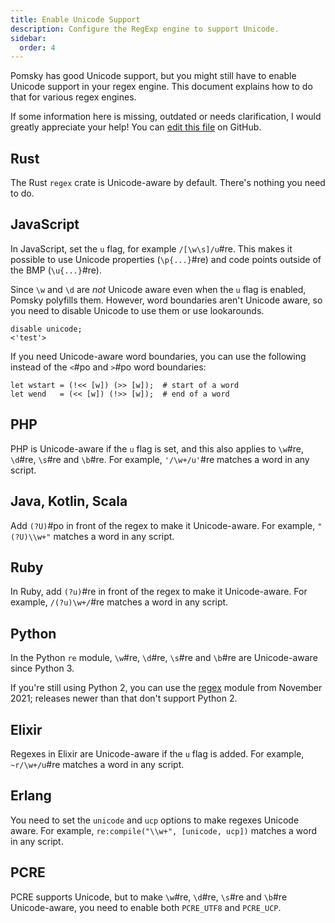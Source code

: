 ```yaml
---
title: Enable Unicode Support
description: Configure the RegExp engine to support Unicode.
sidebar:
  order: 4
---
```


Pomsky has good Unicode support, but you might still have to enable Unicode support in your regex engine. This document explains how to do that for various regex engines.

If some information here is missing, outdated or needs clarification, I would greatly appreciate your help! You can [edit this file](https://github.com/pomsky-lang/website/tree/main/content/docs/get-started/enable-unicode.md) on GitHub.

## Rust

The Rust `regex` crate is Unicode-aware by default. There's nothing you need to do.

## JavaScript

In JavaScript, set the `u` flag, for example `/[\w\s]/u`#re. This makes it possible to use Unicode properties (`\p{...}`#re) and code points outside of the BMP (`\u{...}`#re).

Since `\w` and `\d` are _not_ Unicode aware even when the `u` flag is enabled, Pomsky polyfills them. However, word boundaries aren't Unicode aware, so you need to disable Unicode to use them or use lookarounds.

```pomsky
disable unicode;
<'test'>
```

If you need Unicode-aware word boundaries, you can use the following instead of the `<`#po and `>`#po word boundaries:

```pomsky
let wstart = (!<< [w]) (>> [w]);  # start of a word
let wend   = (<< [w]) (!>> [w]);  # end of a word
```

## PHP

PHP is Unicode-aware if the `u` flag is set, and this also applies to `\w`#re,
`\d`#re, `\s`#re and `\b`#re. For
example, `'/\w+/u'`#re matches a word in any script.

## Java, Kotlin, Scala

Add `(?U)`#po in front of the regex to make it Unicode-aware. For
example, `"(?U)\\w+"` matches a word in any script.

## Ruby

In Ruby, add `(?u)`#re in front of the regex to make it Unicode-aware. For
example, `/(?u)\w+/`#re matches a word in any script.

## Python

In the Python `re` module, `\w`#re, `\d`#re,
`\s`#re and `\b`#re are Unicode-aware since Python 3.

If you're still using Python 2, you can use the [regex](https://pypi.org/project/regex/2021.11.10/)
module from November 2021; releases newer than that don't support Python 2.

## Elixir

Regexes in Elixir are Unicode-aware if the `u` flag is added. For example, `~r/\w+/u`#re matches a word in any script.

## Erlang

You need to set the `unicode` and `ucp` options to make regexes Unicode aware. For example, `re:compile("\\w+", [unicode, ucp])` matches a word in any script.

## PCRE

PCRE supports Unicode, but to make `\w`#re, `\d`#re,
`\s`#re and `\b`#re Unicode-aware, you need to enable both
`PCRE_UTF8` and `PCRE_UCP`.
